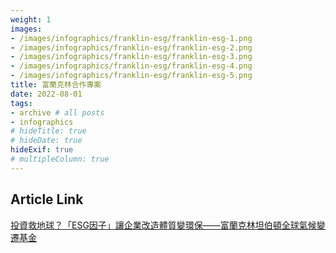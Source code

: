 ```yaml
---
weight: 1
images:
- /images/infographics/franklin-esg/franklin-esg-1.png
- /images/infographics/franklin-esg/franklin-esg-2.png
- /images/infographics/franklin-esg/franklin-esg-3.png
- /images/infographics/franklin-esg/franklin-esg-4.png
- /images/infographics/franklin-esg/franklin-esg-5.png
title: 富蘭克林合作專案
date: 2022-08-01
tags:
- archive # all posts
- infographics
# hideTitle: true
# hideDate: true
hideExif: true
# multipleColumn: true
---
```


## Article Link

[投資救地球？「ESG因子」讓企業改造體質變環保——富蘭克林坦伯頓全球氣候變遷基金](https://www.thenewslens.com/article/147690)

